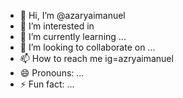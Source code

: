 - 👋 Hi, I’m @azaryaimanuel
- 👀 I’m interested in 
- 🌱 I’m currently learning ...
- 💞️ I’m looking to collaborate on ...
- 📫 How to reach me ig=azryaimanuel 
- 😄 Pronouns: ...
- ⚡ Fun fact: ...

<!---
azaryaimanuel/azaryaimanuel is a ✨ special ✨ repository because its `README.md` (this file) appears on your GitHub profile.
You can click the Preview link to take a look at your changes.
--->
